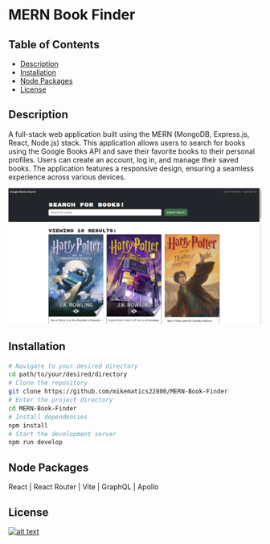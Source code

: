 # MERN Book Finder

## Table of Contents
- [Description](#description)
- [Installation](#installation)
- [Node Packages](#node-packages)
- [License](#license)

## Description
A full-stack web application built using the MERN (MongoDB, Express.js, React, Node.js) stack. This application allows users to search for books using the Google Books API and save their favorite books to their personal profiles. Users can create an account, log in, and manage their saved books. The application features a responsive design, ensuring a seamless experience across various devices.

[![](./Assets/screenshot.png)](https://mikematics22800.github.io/MERN-Book-Finder)

## Installation

```bash
# Navigate to your desired directory
cd path/to/your/desired/directory
# Clone the repository
git clone https://github.com/mikematics22800/MERN-Book-Finder
# Enter the project directory
cd MERN-Book-Finder
# Install dependencies
npm install
# Start the development server
npm run develop
```
## Node Packages
React | React Router | Vite | GraphQL | Apollo

## License
[![alt text](https://img.shields.io/badge/License-ISC-blue.svg)](https://opensource.org/licenses/ISC)
